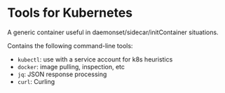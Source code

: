 # Tools for Kubernetes

A generic container useful in daemonset/sidecar/initContainer situations.

Contains the following command-line tools:

- `kubectl`: use with a service account for k8s heuristics
- `docker`: image pulling, inspection, etc
- `jq`: JSON response processing
- `curl`: Curling
